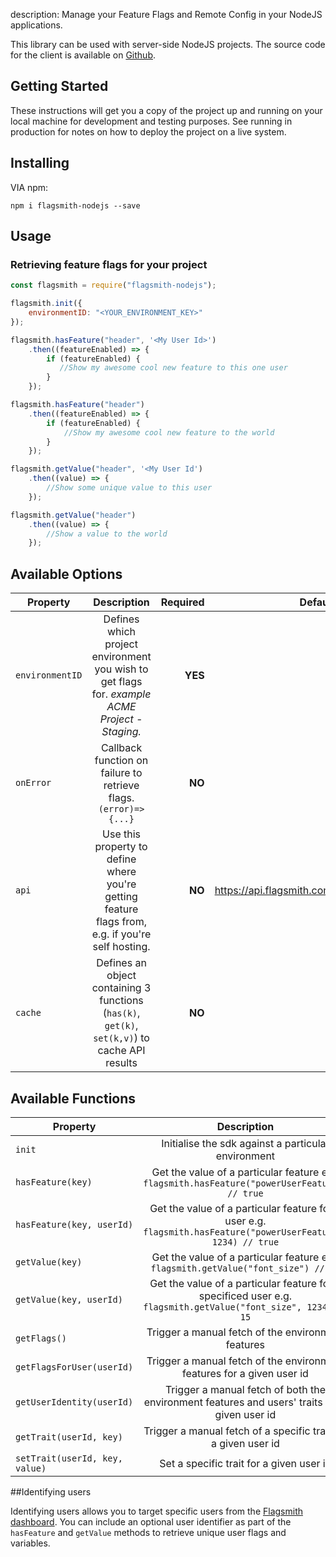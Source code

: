 description: Manage your Feature Flags and Remote Config in your NodeJS applications.

This library can be used with server-side NodeJS projects. The source code for the client is available on [Github](https://github.com/flagsmith/flagsmith-nodejs-client).

## Getting Started

These instructions will get you a copy of the project up and running on your local machine for development and testing purposes. See running in production for notes on how to deploy the project on a live system.

## Installing

VIA npm:

```npm i flagsmith-nodejs --save```

## Usage

### Retrieving feature flags for your project

```javascript
const flagsmith = require("flagsmith-nodejs");

flagsmith.init({
    environmentID: "<YOUR_ENVIRONMENT_KEY>"
});

flagsmith.hasFeature("header", '<My User Id>')
    .then((featureEnabled) => {
        if (featureEnabled) {
           //Show my awesome cool new feature to this one user
        }
    });

flagsmith.hasFeature("header")
    .then((featureEnabled) => {
        if (featureEnabled) {
            //Show my awesome cool new feature to the world
        }
    });

flagsmith.getValue("header", '<My User Id')
    .then((value) => {
        //Show some unique value to this user
    });

flagsmith.getValue("header")
    .then((value) => {
        //Show a value to the world
    });
```

## Available Options

| Property        | Description           | Required  | Default Value  |
| ------------- |:-------------:| -----:| -----:|
| ```environmentID```     | Defines which project environment you wish to get flags for. *example ACME Project - Staging.* | **YES** | null
| ```onError```     | Callback function on failure to retrieve flags. ``` (error)=>{...} ``` |  **NO** | null
| ```api```     | Use this property to define where you're getting feature flags from, e.g. if you're self hosting. |  **NO** | https://api.flagsmith.com/api/v1
| ```cache```     | Defines an object containing 3 functions (`has(k)`, `get(k)`, `set(k,v)`) to cache API results | **NO** | null

## Available Functions

| Property        | Description |
| ------------- |:-------------:|
| ```init```     | Initialise the sdk against a particular environment
| ```hasFeature(key)```     | Get the value of a particular feature e.g. ```flagsmith.hasFeature("powerUserFeature") // true```
| ```hasFeature(key, userId)```     | Get the value of a particular feature for a user e.g. ```flagsmith.hasFeature("powerUserFeature", 1234) // true```
| ```getValue(key)```     | Get the value of a particular feature e.g. ```flagsmith.getValue("font_size") // 10```
| ```getValue(key, userId)```     | Get the value of a particular feature for a specificed user e.g. ```flagsmith.getValue("font_size", 1234) // 15```
| ```getFlags()```     | Trigger a manual fetch of the environment features
| ```getFlagsForUser(userId)```     | Trigger a manual fetch of the environment features for a given user id
| ```getUserIdentity(userId)```     | Trigger a manual fetch of both the environment features and users' traits for a given user id
| ```getTrait(userId, key)```     | Trigger a manual fetch of a specific trait for a given user id
| ```setTrait(userId, key, value)```     | Set a specific trait for a given user id

##Identifying users

Identifying users allows you to target specific users from the [Flagsmith dashboard](https://www.flagsmith.com/).
You can include an optional user identifier as part of the `hasFeature` and `getValue` methods to retrieve unique user flags and variables.
